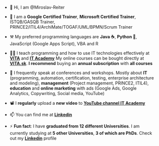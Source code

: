 ### 
- 👋 Hi, I am @Miroslav-Reiter

- 🦸 I am a **Google Certified Trainer**, **Microsoft Certified Trainer**, ISTQB/GASQB Trainer, PRINCE2/ITIL4/ArchiMate/TOGAF/UML/BPMN/Scrum Trainer
- ⚒️ My preferred programming languages are **Java ☕**, **Python 🐍**, JavaScript (Google Apps Script), VBA and R
- 👨‍🏫 I teach programming and how to use IT technologies effectively at **[VITA](https://www.vita.sk/)** and **[IT Academy](https://www.it-academy.sk/)**
My online courses can be bought directly at **[VITA.sk](https://www.vita.sk/)**. **I recommend** buying an **annual subscription** with **all courses**
- 📢 I frequently speak at conferences and workshops. Mostly about **IT** (programming, automation, certification, testing, enterprise architecture and modeling), **management** (Project management, PRINCE2, ITIL4), **education** and **online marketing** with ads (Google Ads, Google Analytics, Copywriting, Social media, YouTube)
- 📽️ I **regularly** upload a **new video** to **[YouTube channel IT Academy](https://www.youtube.com/c/IT-AcademySK)**
- 📫 You can find me at **[Linkedin](https://www.linkedin.com/in/miroslav-reiter/)**

- ⚡ **Fun fact**: I have **graduated from 12 different Universities**. I am currently studying at **5 other Universities**, **3 of which are PhDs**. Check out my [**Linkedin**](https://www.linkedin.com/in/miroslav-reiter/) profile
